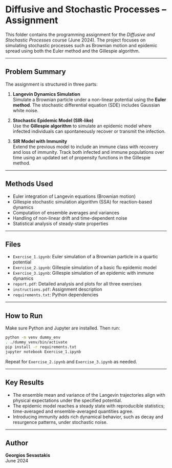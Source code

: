 # Diffusive and Stochastic Processes – Assignment

This folder contains the programming assignment for the *Diffusive and Stochastic Processes* course (June 2024). The project focuses on simulating stochastic processes such as Brownian motion and epidemic spread using both the Euler method and the Gillespie algorithm.

---

## Problem Summary

The assignment is structured in three parts:

1. **Langevin Dynamics Simulation**  
   Simulate a Brownian particle under a non-linear potential using the **Euler method**. The stochastic differential equation (SDE) includes Gaussian white noise.

2. **Stochastic Epidemic Model (SIR-like)**  
   Use the **Gillespie algorithm** to simulate an epidemic model where infected individuals can spontaneously recover or transmit the infection. 

3. **SIR Model with Immunity**  
   Extend the previous model to include an immune class with recovery and loss of immunity. Track both infected and immune populations over time using an updated set of propensity functions in the Gillespie method.

---

## Methods Used

- Euler integration of Langevin equations (Brownian motion)
- Gillespie stochastic simulation algorithm (SSA) for reaction-based dynamics
- Computation of ensemble averages and variances
- Handling of non-linear drift and time-dependent noise
- Statistical analysis of steady-state properties

---

## Files

- `Exercise_1.ipynb`: Euler simulation of a Brownian particle in a quartic potential
- `Exercise_2.ipynb`: Gillespie simulation of a basic flu epidemic model
- `Exercise_3.ipynb`: Gillespie simulation of an epidemic with immune dynamics
- `report.pdf`: Detailed analysis and plots for all three exercises
- `instructions.pdf`: Assignment description
- `requirements.txt`: Python dependencies

---

## How to Run

Make sure Python and Jupyter are installed. Then run:

```bash
python -m venv dummy_env
. ./dummy_venv/bin/activate
pip install -r requirements.txt
jupyter notebook Exercise_1.ipynb
```

Repeat for `Exercise_2.ipynb` and `Exercise_3.ipynb` as needed.

---

## Key Results

- The ensemble mean and variance of the Langevin trajectories align with physical expectations under the specified potential.
- The epidemic model reaches a steady state with reproducible statistics; time-averaged and ensemble-averaged quantities agree.
- Introducing immunity adds rich dynamical behavior, such as decay and resurgence patterns, under stochastic noise.

---

## Author

**Georgios Sevastakis**  
June 2024
